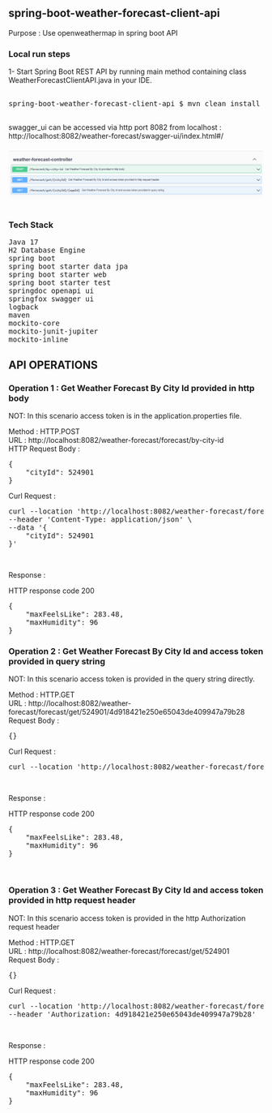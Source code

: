 ## spring-boot-weather-forecast-client-api

Purpose : Use openweathermap in spring boot API <br/>

### Local run steps <br/>
1- Start Spring Boot REST API by running main method containing class WeatherForecastClientAPI.java in your IDE. <br/>
<pre> 
spring-boot-weather-forecast-client-api $ mvn clean install -U -X <br/>
</pre>

swagger_ui can be accessed via http port 8082 from localhost : <br/>
http://localhost:8082/weather-forecast/swagger-ui/index.html#/ <br/><br/>
![https_swagger_ui](doc/http_localhost_8082_swagger_ui.PNG) <br/><br/>


### Tech Stack
<pre>
Java 17
H2 Database Engine
spring boot
spring boot starter data jpa
spring boot starter web
spring boot starter test
springdoc openapi ui
springfox swagger ui
logback
maven
mockito-core
mockito-junit-jupiter
mockito-inline
</pre>


## API OPERATIONS
### Operation 1 : Get Weather Forecast By City Id provided in http body
NOT: In this scenario access token is in the application.properties file.

Method : HTTP.POST <br/>
URL : http://localhost:8082/weather-forecast/forecast/by-city-id <br/>
HTTP Request Body : <br/>
<pre>
{
    "cityId": 524901
}
</pre>

Curl Request : <br/>
<pre>
curl --location 'http://localhost:8082/weather-forecast/forecast/by-city-id' \
--header 'Content-Type: application/json' \
--data '{
    "cityId": 524901
}'
</pre><br/>

Response :

HTTP response code 200 <br/>
<pre>
{
    "maxFeelsLike": 283.48,
    "maxHumidity": 96
}
</pre>

### Operation 2 : Get Weather Forecast By City Id and access token provided in query string
NOT: In this scenario access token is provided in the query string directly.

Method : HTTP.GET <br/>
URL : http://localhost:8082/weather-forecast/forecast/get/524901/4d918421e250e65043de409947a79b28 <br/>
Request Body : <br/>
<pre>
{}
</pre>
Curl Request : <br/>
<pre>
curl --location 'http://localhost:8082/weather-forecast/forecast/get/524901/4d918421e250e65043de409947a79b28'
</pre>
<br/>

Response :

HTTP response code 200 <br/>
<pre>
{
    "maxFeelsLike": 283.48,
    "maxHumidity": 96
}
</pre>
<br/>

### Operation 3 : Get Weather Forecast By City Id and access token provided in http request header
NOT: In this scenario access token is provided in the http Authorization request header

Method : HTTP.GET <br/>
URL : http://localhost:8082/weather-forecast/forecast/get/524901 <br/>
Request Body : <br/>
<pre>
{}
</pre>
Curl Request : <br/>
<pre>
curl --location 'http://localhost:8082/weather-forecast/forecast/get/524901' \
--header 'Authorization: 4d918421e250e65043de409947a79b28'
</pre>
<br/>

Response :

HTTP response code 200 <br/>
<pre>
{
    "maxFeelsLike": 283.48,
    "maxHumidity": 96
}
</pre>
<br/>

